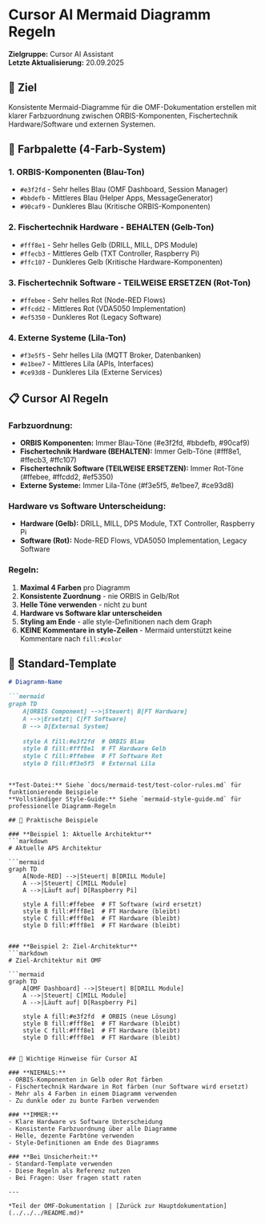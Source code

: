 # Cursor AI Mermaid Diagramm Regeln

**Zielgruppe:** Cursor AI Assistant  
**Letzte Aktualisierung:** 20.09.2025

## 🎯 Ziel

Konsistente Mermaid-Diagramme für die OMF-Dokumentation erstellen mit klarer Farbzuordnung zwischen ORBIS-Komponenten, Fischertechnik Hardware/Software und externen Systemen.

## 🎨 Farbpalette (4-Farb-System)

### **1. ORBIS-Komponenten (Blau-Ton)**
- `#e3f2fd` - Sehr helles Blau (OMF Dashboard, Session Manager)
- `#bbdefb` - Mittleres Blau (Helper Apps, MessageGenerator)
- `#90caf9` - Dunkleres Blau (Kritische ORBIS-Komponenten)

### **2. Fischertechnik Hardware - BEHALTEN (Gelb-Ton)**
- `#fff8e1` - Sehr helles Gelb (DRILL, MILL, DPS Module)
- `#ffecb3` - Mittleres Gelb (TXT Controller, Raspberry Pi)
- `#ffc107` - Dunkleres Gelb (Kritische Hardware-Komponenten)

### **3. Fischertechnik Software - TEILWEISE ERSETZEN (Rot-Ton)**
- `#ffebee` - Sehr helles Rot (Node-RED Flows)
- `#ffcdd2` - Mittleres Rot (VDA5050 Implementation)
- `#ef5350` - Dunkleres Rot (Legacy Software)

### **4. Externe Systeme (Lila-Ton)**
- `#f3e5f5` - Sehr helles Lila (MQTT Broker, Datenbanken)
- `#e1bee7` - Mittleres Lila (APIs, Interfaces)
- `#ce93d8` - Dunkleres Lila (Externe Services)

## 📋 Cursor AI Regeln

### **Farbzuordnung:**
- **ORBIS Komponenten:** Immer Blau-Töne (#e3f2fd, #bbdefb, #90caf9)
- **Fischertechnik Hardware (BEHALTEN):** Immer Gelb-Töne (#fff8e1, #ffecb3, #ffc107)
- **Fischertechnik Software (TEILWEISE ERSETZEN):** Immer Rot-Töne (#ffebee, #ffcdd2, #ef5350)
- **Externe Systeme:** Immer Lila-Töne (#f3e5f5, #e1bee7, #ce93d8)

### **Hardware vs Software Unterscheidung:**
- **Hardware (Gelb):** DRILL, MILL, DPS Module, TXT Controller, Raspberry Pi
- **Software (Rot):** Node-RED Flows, VDA5050 Implementation, Legacy Software

### **Regeln:**
1. **Maximal 4 Farben** pro Diagramm
2. **Konsistente Zuordnung** - nie ORBIS in Gelb/Rot
3. **Helle Töne verwenden** - nicht zu bunt
4. **Hardware vs Software klar unterscheiden**
5. **Styling am Ende** - alle style-Definitionen nach dem Graph
6. **KEINE Kommentare in style-Zeilen** - Mermaid unterstützt keine Kommentare nach `fill:#color`

## 🎯 Standard-Template

```markdown
# Diagramm-Name

```mermaid
graph TD
    A[ORBIS Component] -->|Steuert| B[FT Hardware]
    A -->|Ersetzt| C[FT Software]
    B --> D[External System]
    
    style A fill:#e3f2fd  # ORBIS Blau
    style B fill:#fff8e1  # FT Hardware Gelb
    style C fill:#ffebee  # FT Software Rot
    style D fill:#f3e5f5  # External Lila
```
```

**Test-Datei:** Siehe `docs/mermaid-test/test-color-rules.md` für funktionierende Beispiele  
**Vollständiger Style-Guide:** Siehe `mermaid-style-guide.md` für professionelle Diagramm-Regeln

## 🔧 Praktische Beispiele

### **Beispiel 1: Aktuelle Architektur**
```markdown
# Aktuelle APS Architektur

```mermaid
graph TD
    A[Node-RED] -->|Steuert| B[DRILL Module]
    A -->|Steuert| C[MILL Module]
    A -->|Läuft auf| D[Raspberry Pi]
    
    style A fill:#ffebee  # FT Software (wird ersetzt)
    style B fill:#fff8e1  # FT Hardware (bleibt)
    style C fill:#fff8e1  # FT Hardware (bleibt)
    style D fill:#fff8e1  # FT Hardware (bleibt)
```
```

### **Beispiel 2: Ziel-Architektur**
```markdown
# Ziel-Architektur mit OMF

```mermaid
graph TD
    A[OMF Dashboard] -->|Steuert| B[DRILL Module]
    A -->|Steuert| C[MILL Module]
    A -->|Läuft auf| D[Raspberry Pi]
    
    style A fill:#e3f2fd  # ORBIS (neue Lösung)
    style B fill:#fff8e1  # FT Hardware (bleibt)
    style C fill:#fff8e1  # FT Hardware (bleibt)
    style D fill:#fff8e1  # FT Hardware (bleibt)
```
```

## 🚨 Wichtige Hinweise für Cursor AI

### **NIEMALS:**
- ORBIS-Komponenten in Gelb oder Rot färben
- Fischertechnik Hardware in Rot färben (nur Software wird ersetzt)
- Mehr als 4 Farben in einem Diagramm verwenden
- Zu dunkle oder zu bunte Farben verwenden

### **IMMER:**
- Klare Hardware vs Software Unterscheidung
- Konsistente Farbzuordnung über alle Diagramme
- Helle, dezente Farbtöne verwenden
- Style-Definitionen am Ende des Diagramms

### **Bei Unsicherheit:**
- Standard-Template verwenden
- Diese Regeln als Referenz nutzen
- Bei Fragen: User fragen statt raten

---

*Teil der OMF-Dokumentation | [Zurück zur Hauptdokumentation](../../../README.md)*
